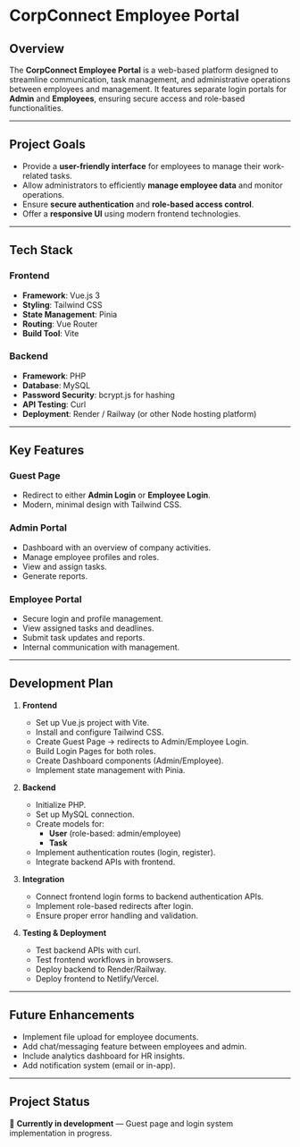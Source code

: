 # CorpConnect Employee Portal

## Overview

The **CorpConnect Employee Portal** is a web-based platform designed to streamline communication, task management, and administrative operations between employees and management. It features separate login portals for **Admin** and **Employees**, ensuring secure access and role-based functionalities.

---

## Project Goals

- Provide a **user-friendly interface** for employees to manage their work-related tasks.
- Allow administrators to efficiently **manage employee data** and monitor operations.
- Ensure **secure authentication** and **role-based access control**.
- Offer a **responsive UI** using modern frontend technologies.

---

## Tech Stack

### Frontend

- **Framework**: Vue.js 3
- **Styling**: Tailwind CSS
- **State Management**: Pinia
- **Routing**: Vue Router
- **Build Tool**: Vite

### Backend

- **Framework**: PHP
- **Database**: MySQL
- **Password Security**: bcrypt.js for hashing
- **API Testing**: Curl
- **Deployment**: Render / Railway (or other Node hosting platform)

---

## Key Features

### Guest Page

- Redirect to either **Admin Login** or **Employee Login**.
- Modern, minimal design with Tailwind CSS.

### Admin Portal

- Dashboard with an overview of company activities.
- Manage employee profiles and roles.
- View and assign tasks.
- Generate reports.

### Employee Portal

- Secure login and profile management.
- View assigned tasks and deadlines.
- Submit task updates and reports.
- Internal communication with management.

---

## Development Plan

1. **Frontend**

   - Set up Vue.js project with Vite.
   - Install and configure Tailwind CSS.
   - Create Guest Page → redirects to Admin/Employee Login.
   - Build Login Pages for both roles.
   - Create Dashboard components (Admin/Employee).
   - Implement state management with Pinia.

2. **Backend**

   - Initialize PHP.
   - Set up MySQL connection.
   - Create models for:
     - **User** (role-based: admin/employee)
     - **Task**
   - Implement authentication routes (login, register).
   - Integrate backend APIs with frontend.

3. **Integration**

   - Connect frontend login forms to backend authentication APIs.
   - Implement role-based redirects after login.
   - Ensure proper error handling and validation.

4. **Testing & Deployment**
   - Test backend APIs with curl.
   - Test frontend workflows in browsers.
   - Deploy backend to Render/Railway.
   - Deploy frontend to Netlify/Vercel.

---

## Future Enhancements

- Implement file upload for employee documents.
- Add chat/messaging feature between employees and admin.
- Include analytics dashboard for HR insights.
- Add notification system (email or in-app).

---

## Project Status

🚀 **Currently in development** — Guest page and login system implementation in progress.
